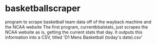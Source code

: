 # basketballscraper
program to scrape basketball team data off of the wayback machine and the NCAA website
The first program, currentbbalstats, just scrapes the NCAA website as is, getting the current stats that day. 
It outputs this information into a CSV, titled 'D1 Mens Basketball (today's date).csv'
